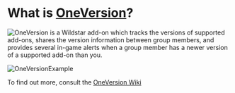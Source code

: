 # What is [OneVersion](http://www.curse.com/ws-addons/wildstar/231062-oneversion)?

![OneVersion](http://i.imgur.com/BcXum7X.png) is a Wildstar add-on which tracks the versions of supported add-ons, shares the version information between group members, and provides several in-game alerts
when a group member has a newer version of a supported add-on than you.

![OneVersionExample](http://i.imgur.com/YMBpLne.png)

To find out more, consult the [OneVersion Wiki](https://github.com/NexusInstruments/1Version/wiki)
